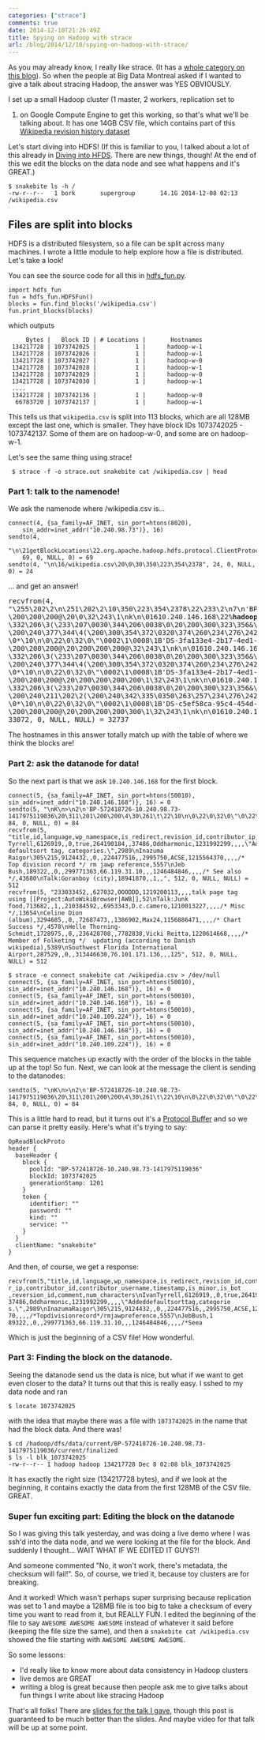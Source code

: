 ```yaml
---
categories: ["strace"]
comments: true
date: 2014-12-10T21:26:49Z
title: Spying on Hadoop with strace
url: /blog/2014/12/10/spying-on-hadoop-with-strace/
---
```


As you may already know, I really like strace. (It has a 
[whole category on this blog](http://jvns.ca/blog/categories/strace/)).
So when the people at Big Data Montreal asked if I wanted to give a talk
about stracing Hadoop, the answer was YES OBVIOUSLY.

I set up a small Hadoop cluster (1 master, 2 workers, replication set to
1) on Google Compute Engine to get this working, so that's what we'll be
talking about. It has one 14GB CSV file, which contains part of this
[Wikipedia revision history dataset](https://cloud.google.com/bigquery/docs/dataset-wikipedia)

Let's start diving into HDFS! (If this is familiar to you, I talked
about a lot of this already in [Diving into HFDS](http://jvns.ca/blog/2014/05/15/diving-into-hdfs/). There are new
things, though! At the end of this we edit the blocks on the data node
and see what happens and it's GREAT.)

<!--more-->

```
$ snakebite ls -h /
-rw-r--r--   1 bork       supergroup       14.1G 2014-12-08 02:13 /wikipedia.csv
```

## Files are split into blocks

HDFS is a distributed filesystem, so a file can be split across many
machines. I wrote a little module to help explore how a file is
distributed. Let's take a look!

You can see the source code for all this in
[hdfs_fun.py](https://github.com/jvns/hadoop_fun/blob/20b8c4c8d4280da7d0543fd98473b79916435d9d/hdfs_fun.py).

```
import hdfs_fun
fun = hdfs_fun.HDFSFun()
blocks = fun.find_blocks('/wikipedia.csv')
fun.print_blocks(blocks)
```

which outputs

```
     Bytes |   Block ID | # Locations |       Hostnames
 134217728 | 1073742025 |           1 |      hadoop-w-1
 134217728 | 1073742026 |           1 |      hadoop-w-1
 134217728 | 1073742027 |           1 |      hadoop-w-0
 134217728 | 1073742028 |           1 |      hadoop-w-1
 134217728 | 1073742029 |           1 |      hadoop-w-0
 134217728 | 1073742030 |           1 |      hadoop-w-1
 ....
 134217728 | 1073742136 |           1 |      hadoop-w-0
  66783720 | 1073742137 |           1 |      hadoop-w-1
```

This tells us that `wikipedia.csv` is split into 113 blocks, which are
all 128MB except the last one, which is smaller. They have block IDs
1073742025 - 1073742137. Some of them are on hadoop-w-0, and some are on
hadoop-w-1.

Let's see the same thing using strace!

```
 $ strace -f -o strace.out snakebite cat /wikipedia.csv | head
```


### Part 1: talk to the namenode!

We ask the namenode where /wikipedia.csv is...

```
connect(4, {sa_family=AF_INET, sin_port=htons(8020),
    sin_addr=inet_addr("10.240.98.73")}, 16)
sendto(4,
    "\n\21getBlockLocations\22.org.apache.hadoop.hdfs.protocol.ClientProtocol\30\1",
    69, 0, NULL, 0) = 69
sendto(4, "\n\16/wikipedia.csv\20\0\30\350\223\354\2378", 24, 0, NULL, 0) = 24
```

... and get an answer!

<pre>
recvfrom(4,
"\255\202\2\n\251\202\2\10\350\223\354\2378\22\233\2\n7\n'BP-572418726-10.240.98.73-1417975119036\20\311\201\200\200\4\30\261\t
\200\200\200@\20\0\32\243\1\nk\n\01610.240.146.168\22%<b>hadoop-w-1</b>.c.stracing-hadoop.internal\32$358043f6-051d-4030-ba9b-3cd0ec283f6b
\332\206\3(\233\207\0030\344\206\0038\0\20\200\300\323\356&\30\200\300\354\372\32
\200\240\377\344\4(\200\300\354\372\0320\374\260\234\276\242)8\1B\r/default-rackP\0X\0`\0
\0*\10\n\0\22\0\32\0\"\0002\1\0008\1B'DS-3fa133e4-2b17-4ed1-adca-fed4767a6e6f\22\236\2\n7\n'BP-572418726-10.240.98.73-1417975119036\20\312\201\200\200\4\30\262\t
\200\200\200@\20\200\200\200@\32\243\1\nk\n\01610.240.146.168\22%<b>hadoop-w-1</b>.c.stracing-hadoop.internal\32$358043f6-051d-4030-ba9b-3cd0ec283f6b
\332\206\3(\233\207\0030\344\206\0038\0\20\200\300\323\356&\30\200\300\354\372\32
\200\240\377\344\4(\200\300\354\372\0320\374\260\234\276\242)8\1B\r/default-rackP\0X\0`\0
\0*\10\n\0\22\0\32\0\"\0002\1\0008\1B'DS-3fa133e4-2b17-4ed1-adca-fed4767a6e6f\22\237\2\n7\n'BP-572418726-10.240.98.73-1417975119036\20\313\201\200\200\4\30\263\t
\200\200\200@\20\200\200\200\200\1\32\243\1\nk\n\01610.240.109.224\22%<b>hadoop-w-0</b>.c.stracing-hadoop.internal\32$bd6125d3-60ea-4c22-9634-4f6f352cfa3e
\332\206\3(\233\207\0030\344\206\0038\0\20\200\300\323\356&\30\200\240\342\335\35
\200\240\211\202\2(\200\240\342\335\0350\263\257\234\276\242)8\1B\r/default-rackP\0X\0`\0
\0*\10\n\0\22\0\32\0\"\0002\1\0008\1B'DS-c5ef58ca-95c4-454d-adf4-7ceaf632c035\22\237\2\n7\n'BP-572418726-10.240.98.73-1417975119036\20\314\201\200\200\4\30\264\t
\200\200\200@\20\200\200\200\300\1\32\243\1\nk\n\01610.240.146.168\22%<b>hadoop-w-1</b>.c.stracing-hadoop.inte"...,
33072, 0, NULL, NULL) = 32737
</pre>

The hostnames in this answer totally match up with the table of where we
think the blocks are!

### Part 2: ask the datanode for data!

So the next part is that we ask `10.240.146.168` for the first block.

```
connect(5, {sa_family=AF_INET, sin_port=htons(50010), sin_addr=inet_addr("10.240.146.168")}, 16) = 0
sendto(5, "\nK\n>\n2\n'BP-572418726-10.240.98.73-1417975119036\20\311\201\200\200\4\30\261\t\22\10\n\0\22\0\32\0\"\0\22\tsnakebite\20\0\30\200\200\200@", 84, 0, NULL, 0) = 84
recvfrom(5, "title,id,language,wp_namespace,is_redirect,revision_id,contributor_ip,contributor_id,contributor_username,timestamp,is_minor,is_bot,reversion_id,comment,num_characters\nIvan Tyrrell,6126919,,0,true,264190184,,37486,Oddharmonic,1231992299,,,,\"Added defaultsort tag, categories.\",2989\nInazuma Raigor\305\215,9124432,,0,,224477516,,2995750,ACSE,1215564370,,,,/* Top division record */ rm jawp reference,5557\nJeb Bush,189322,,0,,299771363,66.119.31.10,,,1246484846,,,,/* See also */,43680\nTalk:Goranboy (city),18941870,,1,,", 512, 0, NULL, NULL) = 512
recvfrom(5, "233033452,,627032,OOODDD,1219200113,,,,talk page tag  using [[Project:AutoWikiBrowser|AWB]],52\nTalk:Junk food,713682,,1,,210384592,,6953343,D.c.camero,1210013227,,,,/* Misc */,13654\nCeline Dion (album),3294685,,0,,72687473,,1386902,Max24,1156886471,,,,/* Chart Success */,4578\nHelle Thorning-Schmidt,1728975,,0,,236428708,,7782838,Vicki Reitta,1220614668,,,,/* Member of Folketing */  updating (according to Danish wikipedia),5389\nSouthwest Florida International Airport,287529,,0,,313446630,76.101.171.136,,,125", 512, 0, NULL, NULL) = 512
```

```
$ strace -e connect snakebite cat /wikipedia.csv > /dev/null
connect(5, {sa_family=AF_INET, sin_port=htons(50010), sin_addr=inet_addr("10.240.146.168")}, 16) = 0
connect(5, {sa_family=AF_INET, sin_port=htons(50010), sin_addr=inet_addr("10.240.146.168")}, 16) = 0
connect(5, {sa_family=AF_INET, sin_port=htons(50010), sin_addr=inet_addr("10.240.109.224")}, 16) = 0
connect(5, {sa_family=AF_INET, sin_port=htons(50010), sin_addr=inet_addr("10.240.146.168")}, 16) = 0
connect(5, {sa_family=AF_INET, sin_port=htons(50010), sin_addr=inet_addr("10.240.109.224")}, 16) = 0
```

This sequence matches up exactly with the order of the blocks in the
table up at the top! So fun. Next, we can look at the message the client
is sending to the datanodes:


```
sendto(5, "\nK\n>\n2\n'BP-572418726-10.240.98.73-1417975119036\20\311\201\200\200\4\30\261\t\22\10\n\0\22\0\32\0\"\0\22\tsnakebite\20\0\30\200\200\200@", 84, 0, NULL, 0) = 84
```

This is a little hard to read, but it turns out it's a
[Protocol Buffer](https://code.google.com/p/protobuf/) and so we can
parse it pretty easily. Here's what it's trying to say:

```
OpReadBlockProto
header {
  baseHeader {
    block {
      poolId: "BP-572418726-10.240.98.73-1417975119036"
      blockId: 1073742025
      generationStamp: 1201
    }
    token {
      identifier: ""
      password: ""
      kind: ""
      service: ""
    }
  }
  clientName: "snakebite"
}
```

And then, of course, we get a response:

```
recvfrom(5,"title,id,language,wp_namespace,is_redirect,revision_id,contributo
r_ip,contributor_id,contributor_username,timestamp,is_minor,is_bot
,reversion_id,comment,num_characters\nIvanTyrrell,6126919,,0,true,264190184,,
37486,Oddharmonic,1231992299,,,,\"Addeddefaultsorttag,categorie
s.\",2989\nInazumaRaigor\305\215,9124432,,0,,224477516,,2995750,ACSE,12155643
70,,,,/*Topdivisionrecord*/rmjawpreference,5557\nJebBush,1
89322,,0,,299771363,66.119.31.10,,,1246484846,,,,/*Seea
```

Which is just the beginning of a CSV file! How wonderful.

### Part 3: Finding the block on the datanode.

Seeing the datanode send us the data is nice, but what if we want to get
even closer to the data? It turns out that this is really easy. I sshed
to my data node and ran

```
$ locate 1073742025
```

with the idea that maybe there was a file with `1073742025` in the name that had the block data. And there was!

```
$ cd /hadoop/dfs/data/current/BP-572418726-10.240.98.73-1417975119036/current/finalized
$ ls -l blk_1073742025
-rw-r--r-- 1 hadoop hadoop 134217728 Dec 8 02:08 blk_1073742025
```

It has exactly the right size (134217728 bytes), and if we look at the beginning, it contains exactly the data from the first 128MB of the CSV file. GREAT.

### Super fun exciting part: **Editing** the block on the datanode

So I was giving this talk yesterday, and was doing a live demo where I
was ssh'd into the data node, and we were looking at the file for the
block. And suddenly I thought... WAIT WHAT IF WE EDITED IT GUYS?! 

And someone commented "No, it won't work, there's metadata, the checksum
will fail!". So, of course, we tried it, because toy clusters are for
breaking.

And it worked! Which wasn't perhaps super surprising because replication
was set to 1 and maybe a 128MB file is too big to take a checksum of
every time you want to read from it, but REALLY FUN. I edited the
beginning of the file to say `AWESOME AWESOME AWESOME` instead of
whatever it said before (keeping the file size the same), and then a
`snakebite cat /wikipedia.csv` showed the file starting with `AWESOME
AWESOME AWESOME`.

So some lessons:

* I'd really like to know more about data consistency in Hadoop clusters
* live demos are GREAT
* writing a blog is great because then people ask me to give talks about
  fun things I write about like stracing Hadoop

That's all folks! There are [slides for the talk I gave](https://speakerdeck.com/jvns/spying-on-hadoop-with-strace), though
this post is guaranteed to be much better than the slides. And maybe
video for that talk will be up at some point.
